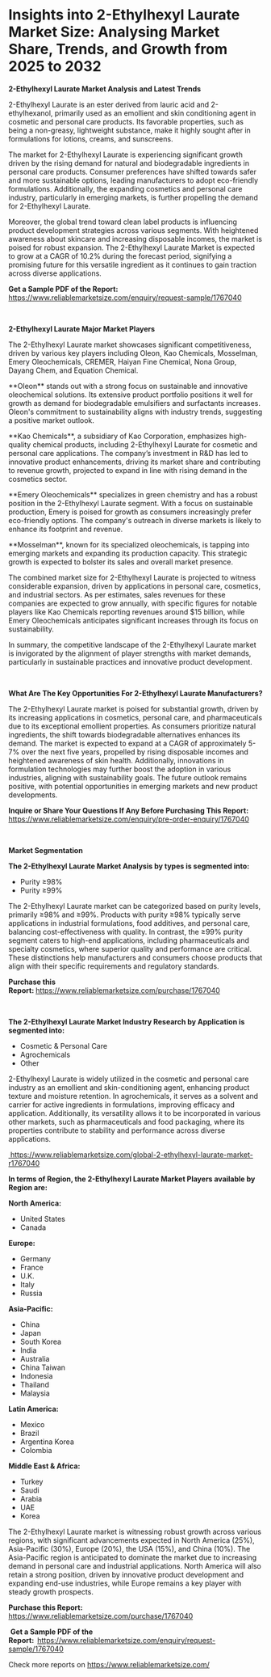 <p><h1>Insights into 2-Ethylhexyl Laurate Market Size: Analysing Market Share, Trends, and Growth from 2025 to 2032</h1></p><p><strong>2-Ethylhexyl Laurate Market Analysis and Latest Trends</strong></p>
<p><p>2-Ethylhexyl Laurate is an ester derived from lauric acid and 2-ethylhexanol, primarily used as an emollient and skin conditioning agent in cosmetic and personal care products. Its favorable properties, such as being a non-greasy, lightweight substance, make it highly sought after in formulations for lotions, creams, and sunscreens. </p><p>The market for 2-Ethylhexyl Laurate is experiencing significant growth driven by the rising demand for natural and biodegradable ingredients in personal care products. Consumer preferences have shifted towards safer and more sustainable options, leading manufacturers to adopt eco-friendly formulations. Additionally, the expanding cosmetics and personal care industry, particularly in emerging markets, is further propelling the demand for 2-Ethylhexyl Laurate.</p><p>Moreover, the global trend toward clean label products is influencing product development strategies across various segments. With heightened awareness about skincare and increasing disposable incomes, the market is poised for robust expansion. The 2-Ethylhexyl Laurate Market is expected to grow at a CAGR of 10.2% during the forecast period, signifying a promising future for this versatile ingredient as it continues to gain traction across diverse applications.</p></p>
<p><strong>Get a Sample PDF of the Report:&nbsp;</strong> <a href="https://www.reliablemarketsize.com/enquiry/request-sample/1767040?utm_campaign=2247&utm_medium=2&utm_source=Github&utm_content=ia&utm_term=02022025&utm_id=2-ethylhexyl-laurate">https://www.reliablemarketsize.com/enquiry/request-sample/1767040</a></p>
<p>&nbsp;</p>
<p><strong>2-Ethylhexyl Laurate Major Market Players</strong></p>
<p><p>The 2-Ethylhexyl Laurate market showcases significant competitiveness, driven by various key players including Oleon, Kao Chemicals, Mosselman, Emery Oleochemicals, CREMER, Haiyan Fine Chemical, Nona Group, Dayang Chem, and Equation Chemical.</p><p>**Oleon** stands out with a strong focus on sustainable and innovative oleochemical solutions. Its extensive product portfolio positions it well for growth as demand for biodegradable emulsifiers and surfactants increases. Oleon's commitment to sustainability aligns with industry trends, suggesting a positive market outlook.</p><p>**Kao Chemicals**, a subsidiary of Kao Corporation, emphasizes high-quality chemical products, including 2-Ethylhexyl Laurate for cosmetic and personal care applications. The company’s investment in R&D has led to innovative product enhancements, driving its market share and contributing to revenue growth, projected to expand in line with rising demand in the cosmetics sector.</p><p>**Emery Oleochemicals** specializes in green chemistry and has a robust position in the 2-Ethylhexyl Laurate segment. With a focus on sustainable production, Emery is poised for growth as consumers increasingly prefer eco-friendly options. The company's outreach in diverse markets is likely to enhance its footprint and revenue.</p><p>**Mosselman**, known for its specialized oleochemicals, is tapping into emerging markets and expanding its production capacity. This strategic growth is expected to bolster its sales and overall market presence.</p><p>The combined market size for 2-Ethylhexyl Laurate is projected to witness considerable expansion, driven by applications in personal care, cosmetics, and industrial sectors. As per estimates, sales revenues for these companies are expected to grow annually, with specific figures for notable players like Kao Chemicals reporting revenues around $15 billion, while Emery Oleochemicals anticipates significant increases through its focus on sustainability.</p><p>In summary, the competitive landscape of the 2-Ethylhexyl Laurate market is invigorated by the alignment of player strengths with market demands, particularly in sustainable practices and innovative product development.</p></p>
<p>&nbsp;</p>
<p><strong>What Are The Key Opportunities For 2-Ethylhexyl Laurate Manufacturers?</strong></p>
<p><p>The 2-Ethylhexyl Laurate market is poised for substantial growth, driven by its increasing applications in cosmetics, personal care, and pharmaceuticals due to its exceptional emollient properties. As consumers prioritize natural ingredients, the shift towards biodegradable alternatives enhances its demand. The market is expected to expand at a CAGR of approximately 5-7% over the next five years, propelled by rising disposable incomes and heightened awareness of skin health. Additionally, innovations in formulation technologies may further boost the adoption in various industries, aligning with sustainability goals. The future outlook remains positive, with potential opportunities in emerging markets and new product developments.</p></p>
<p><strong>Inquire or Share Your Questions If Any Before Purchasing This Report:</strong> <a href="https://www.reliablemarketsize.com/enquiry/pre-order-enquiry/1767040?utm_campaign=2247&utm_medium=2&utm_source=Github&utm_content=ia&utm_term=02022025&utm_id=2-ethylhexyl-laurate">https://www.reliablemarketsize.com/enquiry/pre-order-enquiry/1767040</a></p>
<p>&nbsp;</p>
<p><strong>Market Segmentation</strong></p>
<p><strong>The 2-Ethylhexyl Laurate Market Analysis by types is segmented into:</strong></p>
<p><ul><li>Purity ≥98%</li><li>Purity ≥99%</li></ul></p>
<p><p>The 2-Ethylhexyl Laurate market can be categorized based on purity levels, primarily ≥98% and ≥99%. Products with purity ≥98% typically serve applications in industrial formulations, food additives, and personal care, balancing cost-effectiveness with quality. In contrast, the ≥99% purity segment caters to high-end applications, including pharmaceuticals and specialty cosmetics, where superior quality and performance are critical. These distinctions help manufacturers and consumers choose products that align with their specific requirements and regulatory standards.</p></p>
<p><strong>Purchase this Report:&nbsp;</strong><a href="https://www.reliablemarketsize.com/purchase/1767040?utm_campaign=2247&utm_medium=2&utm_source=Github&utm_content=ia&utm_term=02022025&utm_id=2-ethylhexyl-laurate">https://www.reliablemarketsize.com/purchase/1767040</a></p>
<p>&nbsp;</p>
<p><strong>The 2-Ethylhexyl Laurate Market Industry Research by Application is segmented into:</strong></p>
<p><ul><li>Cosmetic & Personal Care</li><li>Agrochemicals</li><li>Other</li></ul></p>
<p><p>2-Ethylhexyl Laurate is widely utilized in the cosmetic and personal care industry as an emollient and skin-conditioning agent, enhancing product texture and moisture retention. In agrochemicals, it serves as a solvent and carrier for active ingredients in formulations, improving efficacy and application. Additionally, its versatility allows it to be incorporated in various other markets, such as pharmaceuticals and food packaging, where its properties contribute to stability and performance across diverse applications.</p></p>
<p><a href="https://www.reliablemarketsize.com/global-2-ethylhexyl-laurate-market-r1767040?utm_campaign=2247&utm_medium=2&utm_source=Github&utm_content=ia&utm_term=02022025&utm_id=2-ethylhexyl-laurate">&nbsp;https://www.reliablemarketsize.com/global-2-ethylhexyl-laurate-market-r1767040</a></p>
<p><strong>In terms of Region, the 2-Ethylhexyl Laurate Market Players available by Region are:</strong></p>
<p>
    <p> <strong> North America: </strong>
        <ul>
            <li>United States</li>
            <li>Canada</li>
        </ul>
        </p> 
    <p> <strong> Europe: </strong>
        <ul>
            <li>Germany</li>
            <li>France</li>
            <li>U.K.</li>
            <li>Italy</li>
            <li>Russia</li>
        </ul>
        </p> 
    <p> <strong> Asia-Pacific: </strong>
        <ul>
            <li>China</li>
            <li>Japan</li>
            <li>South Korea</li>
            <li>India</li>
            <li>Australia</li>
            <li>China Taiwan</li>
            <li>Indonesia</li>
            <li>Thailand</li>
            <li>Malaysia</li>
        </ul>
        </p> 
    <p> <strong> Latin America: </strong>
        <ul>
            <li>Mexico</li>
            <li>Brazil</li>
            <li>Argentina Korea</li>
            <li>Colombia</li>
        </ul>
        </p> 
    <p> <strong> Middle East & Africa: </strong>
        <ul>
            <li>Turkey</li>
            <li>Saudi</li>
            <li>Arabia</li>
            <li>UAE</li>
            <li>Korea</li>
        </ul>
    </p>
    </p>
<p><p>The 2-Ethylhexyl Laurate market is witnessing robust growth across various regions, with significant advancements expected in North America (25%), Asia-Pacific (30%), Europe (20%), the USA (15%), and China (10%). The Asia-Pacific region is anticipated to dominate the market due to increasing demand in personal care and industrial applications. North America will also retain a strong position, driven by innovative product development and expanding end-use industries, while Europe remains a key player with steady growth prospects.</p></p>
<p><strong>Purchase this Report: </strong><a href="https://www.reliablemarketsize.com/purchase/1767040?utm_campaign=2247&utm_medium=2&utm_source=Github&utm_content=ia&utm_term=02022025&utm_id=2-ethylhexyl-laurate">https://www.reliablemarketsize.com/purchase/1767040</a></p>
<p>&nbsp;<strong>Get a Sample PDF of the Report:&nbsp;&nbsp;</strong><a href="https://www.reliablemarketsize.com/enquiry/request-sample/1767040?utm_campaign=2247&utm_medium=2&utm_source=Github&utm_content=ia&utm_term=02022025&utm_id=2-ethylhexyl-laurate">https://www.reliablemarketsize.com/enquiry/request-sample/1767040</a></p>
<p><strong></strong></p>
<p>Check more reports on <a href="https://www.reliablemarketsize.com/?utm_campaign=2247&utm_medium=2&utm_source=Github&utm_content=ia&utm_term=02022025&utm_id=2-ethylhexyl-laurate">https://www.reliablemarketsize.com/</a></p>